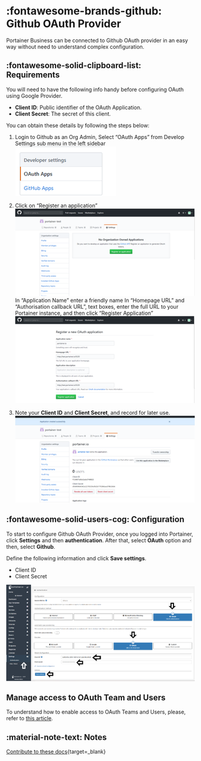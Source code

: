# :fontawesome-brands-github: Github OAuth Provider

Portainer Business can be connected to Github OAuth provider in an easy way without need to understand complex configuration.


## :fontawesome-solid-clipboard-list: Requirements

You will need to have the following info handy before configuring OAuth using Google Provider.

* <b>Client ID</b>: Public identifier of the OAuth Application.
* <b>Client Secret</b>: The secret of this client.

You can obtain these details by following the steps below:

1. Login to Github as an Org Admin,
Select “OAuth Apps” from Develop Settings sub menu in the left sidebar
    ![Github](assets/oauthgithub1.png)

2. Click on “Register an application”
    ![Github](assets/oauthgithub2.png)
In “Application Name” enter a friendly name
In “Homepage URL” and “Authorisation callback URL”, text boxes, enter the full URL to your Portainer instance, and then click “Register Application”
    ![Github](assets/oauthgithub3.png)

3. Note your <b>Client ID</b> and <b>Client Secret</b>, and record for later use.
    ![Github](assets/oauthgithub4.png)

## :fontawesome-solid-users-cog: Configuration

To start to configure Github OAuth Provider, once you logged into Portainer, click <b>Settings</b> and then <b>authentication</b>. After that, select <b>OAuth</b> option and then, select <b>Github</b>.

Define the following information and click <b>Save settings</b>.

* Client ID
* Client Secret

![oauth](assets/github.png)



## Manage access to OAuth Team and Users

To understand how to enable access to OAuth Teams and Users, please, refer to [this article](/v2.0-be/endpoints/access).

## :material-note-text: Notes

[Contribute to these docs](https://github.com/portainer/portainer-docs/blob/master/contributing.md){target=_blank}